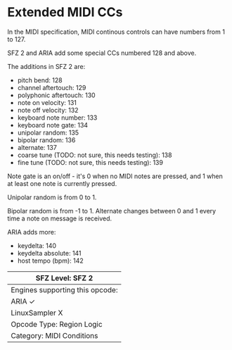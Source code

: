 ---
---
# Extended MIDI CCs

In the MIDI specification, MIDI continous controls can have numbers from 1 to 127.

SFZ 2 and ARIA add some special CCs numbered 128 and above.

The additions in SFZ 2 are:

- pitch bend: 128
- channel aftertouch: 129
- polyphonic aftertouch: 130
- note on velocity: 131
- note off velocity: 132
- keyboard note number: 133
- keyboard note gate: 134
- unipolar random: 135
- bipolar random: 136
- alternate: 137
- coarse tune (TODO: not sure, this needs testing): 138
- fine tune (TODO: not sure, this needs testing): 139

Note gate is an on/off - it's 0 when no MIDI notes are pressed, and 1 when
at least one note is currently pressed.

Unipolar random is from 0 to 1.

Bipolar random is from -1 to 1. Alternate changes between 0 and 1 every time
a note on message is received.

ARIA adds more:

- keydelta: 140
- keydelta absolute: 141
- host tempo (bpm): 142

| SFZ Level: SFZ 2                 |
| -------------------------------- |
| Engines supporting this opcode:  |
| ARIA                           ✓ |
| LinuxSampler                   X |
| Opcode Type: Region Logic        |
| Category: MIDI Conditions        |

